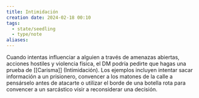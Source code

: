 ```yaml
---
title: Intimidación
creation date: 2024-02-18 00:10
tags:
  - state/seedling
  - type/note
aliases:
---
```

Cuando intentas influenciar a alguien a través de amenazas abiertas, acciones hostiles y violencia física, el DM podría pedirte que hagas una prueba de [[Carisma]] (Intimidación). 
Los ejemplos incluyen intentar sacar información a un prisionero, convencer a los matones de la calle a pensárselo antes de atacarte o utilizar el borde de una botella rota para convencer a un sarcástico visir a reconsiderar una decisión.
